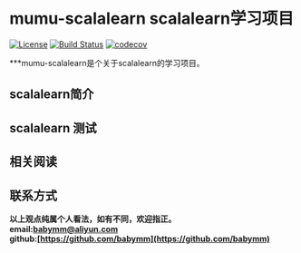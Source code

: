 # mumu-scalalearn scalalearn学习项目
[![License](https://img.shields.io/badge/License-Apache%202.0-blue.svg)](https://github.com/mumuscala/mumu-scalalearn/blob/master/LICENSE)
[![Build Status](https://travis-ci.org/mumuscala/scalalearn.svg?branch=master)](https://travis-ci.org/mumuscala/mumu-scalalearn)
[![codecov](https://codecov.io/gh/mumuscala/mumu-scalalearn/branch/master/graph/badge.svg)](https://codecov.io/gh/mumuscala/mumu-scalalearn)

***mumu-scalalearn是个关于scalalearn的学习项目。

## scalalearn简介

## scalalearn 测试

## 相关阅读  

## 联系方式
**以上观点纯属个人看法，如有不同，欢迎指正。  
email:<babymm@aliyun.com>  
github:[https://github.com/babymm](https://github.com/babymm)**
